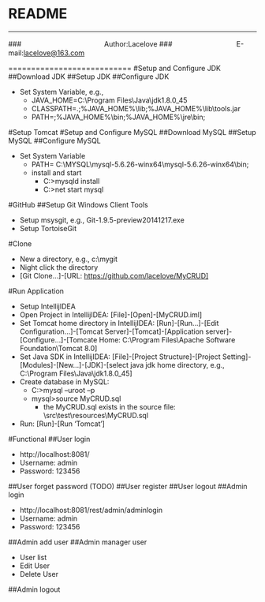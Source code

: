 README
===========================


****
###　　　　　　　　　　　　Author:Lacelove
###　　　　　　　　　 E-mail:lacelove@163.com


===========================
#Setup and Configure JDK
##Download JDK
##Setup JDK
##Configure JDK
* Set System Variable, e.g.,
   * JAVA_HOME=C:\Program Files\Java\jdk1.8.0_45
   * CLASSPATH=.;%JAVA_HOME%\lib;%JAVA_HOME%\lib\tools.jar
   * PATH=;%JAVA_HOME%\bin;%JAVA_HOME%\jre\bin;

#Setup Tomcat
#Setup and Configure MySQL
##Download MySQL
##Setup MySQL
##Configure MySQL
* Set System Variable
  * PATH= C:\MYSQL\mysql-5.6.26-winx64\mysql-5.6.26-winx64\bin;
  * install and start
    * C:\>mysqld install
    * C:\>net start mysql

#GitHub
##Setup Git Windows Client Tools
* Setup msysgit, e.g., Git-1.9.5-preview20141217.exe
* Setup TortoiseGit

#Clone
* New a directory, e.g., c:\mygit
* Night click the directory
* [Git Clone…]-[URL: https://github.com/lacelove/MyCRUD]

#Run Application
* Setup IntellijIDEA
* Open Project in IntellijIDEA: [File]-[Open]-[MyCRUD.iml]
* Set Tomcat home directory in IntellijIDEA: [Run]-[Run…]-[Edit Configuration…]-[Tomcat Server]-[Tomcat]-[Application server]-[Configure…]-[Tomcate Home: C:\Program Files\Apache Software Foundation\Tomcat 8.0]
* Set Java SDK in IntellijIDEA: [File]-[Project Structure]-[Project Setting]-[Modules]-[New…]-[JDK]-[select java jdk home directory, e.g., C:\Program Files\Java\jdk1.8.0_45]
* Create database in MySQL:
  * C:\>mysql –uroot –p
  * mysql>source MyCRUD.sql 
    * the MyCRUD.sql exists in the source file: \src\test\resources\MyCRUD.sql
* Run: [Run]-[Run ‘Tomcat’]

#Functional
##User login
* http://localhost:8081/
* Username: admin
* Password: 123456

##User forget password (TODO)
##User register
##User logout
##Admin login
* http://localhost:8081/rest/admin/adminlogin
* Username: admin
* Password: 123456

##Admin add user
##Admin manager user
* User list
* Edit User
* Delete User

##Admin logout
